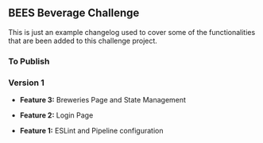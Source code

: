 ## BEES Beverage Challenge

This is just an example changelog used to cover some of the functionalities that are been added to this challenge project.

### To Publish

### Version 1

- **Feature 3:** Breweries Page and State Management

- **Feature 2:** Login Page

- **Feature 1:** ESLint and Pipeline configuration

